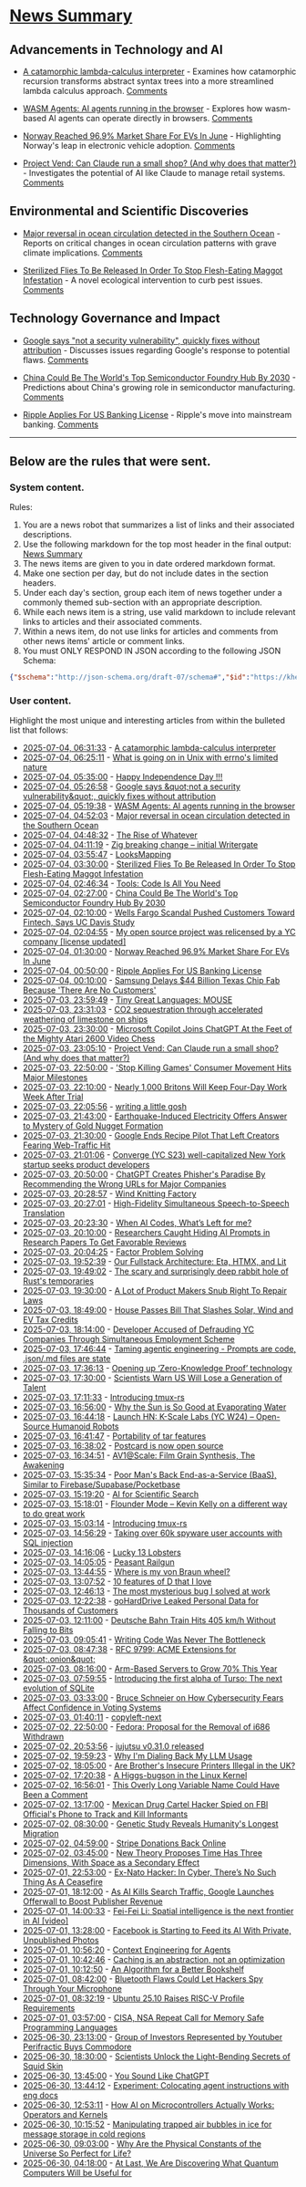 # [News Summary](https://kherrick.github.io/news-summary/)

## Advancements in Technology and AI

* [A catamorphic lambda-calculus interpreter](https://www.michaelpj.com/blog/2018/04/08/catamorphic-lc-interpreter.html) - Examines how catamorphic recursion transforms abstract syntax trees into a more streamlined lambda calculus approach. [Comments](https://lobste.rs/s/gzzo0m/catamorphic_lambda_calculus)

* [WASM Agents: AI agents running in the browser](https://blog.mozilla.ai/wasm-agents-ai-agents-running-in-your-browser/) - Explores how wasm-based AI agents can operate directly in browsers. [Comments](https://news.ycombinator.com/item?id=44461341)

* [Norway Reached 96.9% Market Share For EVs In June](https://tech.slashdot.org/story/25/07/03/2341234/norway-reached-969-market-share-for-evs-in-june?utm_source=rss1.0mainlinkanon&utm_medium=feed) - Highlighting Norway's leap in electronic vehicle adoption. [Comments](https://tech.slashdot.org/story/25/07/03/2341234/norway-reached-969-market-share-for-evs-in-june?utm_source=rss1.0mainlinkanon&utm_medium=feed)

* [Project Vend: Can Claude run a small shop? (And why does that matter?)](https://www.anthropic.com/research/project-vend-1) - Investigates the potential of AI like Claude to manage retail systems. [Comments](https://lobste.rs/s/m8wmha/project_vend_can_claude_run_small_shop_why)

## Environmental and Scientific Discoveries

* [Major reversal in ocean circulation detected in the Southern Ocean](https://www.icm.csic.es/en/news/major-reversal-ocean-circulation-detected-southern-ocean-key-climate-implications) - Reports on critical changes in ocean circulation patterns with grave climate implications. [Comments](https://news.ycombinator.com/item?id=44461222)

* [Sterilized Flies To Be Released In Order To Stop Flesh-Eating Maggot Infestation](https://science.slashdot.org/story/25/07/03/2356217/sterilized-flies-to-be-released-in-order-to-stop-flesh-eating-maggot-infestation?utm_source=rss1.0mainlinkanon&utm_medium=feed) - A novel ecological intervention to curb pest issues. [Comments](https://science.slashdot.org/story/25/07/03/2356217/sterilized-flies-to-be-released-in-order-to-stop-flesh-eating-maggot-infestation?utm_source=rss1.0mainlinkanon&utm_medium=feed)

## Technology Governance and Impact

* [Google says \"not a security vulnerability\", quickly fixes without attribution](https://groups.google.com/g/certificate-transparency/c/u8SsXgSFbz4/m/CThyzj-QBAAJ) - Discusses issues regarding Google's response to potential flaws. [Comments](https://news.ycombinator.com/item?id=44461368)

* [China Could Be The World's Top Semiconductor Foundry Hub By 2030](https://soylentnews.org/article.pl?sid=25/07/02/1640204&from=rss) - Predictions about China's growing role in semiconductor manufacturing. [Comments](https://soylentnews.org/article.pl?sid=25/07/02/1640204&from=rss)

* [Ripple Applies For US Banking License](https://news.slashdot.org/story/25/07/03/2335200/ripple-applies-for-us-banking-license?utm_source=rss1.0mainlinkanon&utm_medium=feed) - Ripple's move into mainstream banking. [Comments](https://news.slashdot.org/story/25/07/03/2335200/ripple-applies-for-us-banking-license?utm_source=rss1.0mainlinkanon&utm_medium=feed)

---

## Below are the rules that were sent.

### System content.

Rules:

1. You are a news robot that summarizes a list of links and their associated descriptions.
2. Use the following markdown for the top most header in the final output: [News Summary](https://kherrick.github.io/news-summary/)
3. The news items are given to you in date ordered markdown format.
4. Make one section per day, but do not include dates in the section headers.
5. Under each day's section, group each item of news together under a commonly themed sub-section with an appropriate description.
6. While each news item is a string, use valid markdown to include relevant links to articles and their associated comments.
7. Within a news item, do not use links for articles and comments from other news items' article or comment links.
8. You must ONLY RESPOND IN JSON according to the following JSON Schema:

```json
{"$schema":"http://json-schema.org/draft-07/schema#","$id":"https://kherrick.github.io/news-summary/news-summary-schema.json","type":"object","properties":{"heading":{"type":"string"},"sections":{"type":"array","items":{"type":"object","properties":{"title":{"type":"string"},"newsItems":{"type":"array","items":{"type":"string"},"minItems":1}},"required":["title","newsItems"]},"minItems":1}},"required":["heading","sections"]}
```

### User content.

Highlight the most unique and interesting articles from within the bulleted list that follows:

* [2025-07-04, 06:31:33](https://lobste.rs/s/gzzo0m/catamorphic_lambda_calculus) - [A catamorphic lambda-calculus interpreter](https://www.michaelpj.com/blog/2018/04/08/catamorphic-lc-interpreter.html)
* [2025-07-04, 06:25:11](https://news.ycombinator.com/item?id=44461666) - [What is going on in Unix with errno&apos;s limited nature](https://utcc.utoronto.ca/~cks/space/blog/unix/ErrnoWhySoLimited)
* [2025-07-04, 05:35:00](https://soylentnews.org/meta/article.pl?sid=25/07/04/0527252&amp;from=rss) - [Happy Independence Day !!!](https://soylentnews.org/meta/article.pl?sid=25/07/04/0527252&amp;from=rss)
* [2025-07-04, 05:26:58](https://news.ycombinator.com/item?id=44461368) - [Google says \&quot;not a security vulnerability\&quot;, quickly fixes without attribution](https://groups.google.com/g/certificate-transparency/c/u8SsXgSFbz4/m/CThyzj-QBAAJ)
* [2025-07-04, 05:19:38](https://news.ycombinator.com/item?id=44461341) - [WASM Agents: AI agents running in the browser](https://blog.mozilla.ai/wasm-agents-ai-agents-running-in-your-browser/)
* [2025-07-04, 04:52:03](https://news.ycombinator.com/item?id=44461222) - [Major reversal in ocean circulation detected in the Southern Ocean](https://www.icm.csic.es/en/news/major-reversal-ocean-circulation-detected-southern-ocean-key-climate-implications)
* [2025-07-04, 04:48:32](https://news.ycombinator.com/item?id=44461208) - [The Rise of Whatever](https://eev.ee/blog/2025/07/03/the-rise-of-whatever/)
* [2025-07-04, 04:11:19](https://news.ycombinator.com/item?id=44461067) - [Zig breaking change – initial Writergate](https://github.com/ziglang/zig/pull/24329)
* [2025-07-04, 03:55:47](https://news.ycombinator.com/item?id=44461015) - [LooksMapping](https://looksmapping.com/)
* [2025-07-04, 03:30:00](https://science.slashdot.org/story/25/07/03/2356217/sterilized-flies-to-be-released-in-order-to-stop-flesh-eating-maggot-infestation?utm_source=rss1.0mainlinkanon&amp;utm_medium=feed) - [Sterilized Flies To Be Released In Order To Stop Flesh-Eating Maggot Infestation](https://science.slashdot.org/story/25/07/03/2356217/sterilized-flies-to-be-released-in-order-to-stop-flesh-eating-maggot-infestation?utm_source=rss1.0mainlinkanon&amp;utm_medium=feed)
* [2025-07-04, 02:46:34](https://lobste.rs/s/cdrqny/tools_code_is_all_you_need) - [Tools: Code Is All You Need](https://lucumr.pocoo.org/2025/7/3/tools/)
* [2025-07-04, 02:27:00](https://soylentnews.org/article.pl?sid=25/07/02/1640204&amp;from=rss) - [China Could Be The World&apos;s Top Semiconductor Foundry Hub By 2030](https://soylentnews.org/article.pl?sid=25/07/02/1640204&amp;from=rss)
* [2025-07-04, 02:10:00](https://news.slashdot.org/story/25/07/03/2349257/wells-fargo-scandal-pushed-customers-toward-fintech-says-uc-davis-study?utm_source=rss1.0mainlinkanon&amp;utm_medium=feed) - [Wells Fargo Scandal Pushed Customers Toward Fintech, Says UC Davis Study](https://news.slashdot.org/story/25/07/03/2349257/wells-fargo-scandal-pushed-customers-toward-fintech-says-uc-davis-study?utm_source=rss1.0mainlinkanon&amp;utm_medium=feed)
* [2025-07-04, 02:04:55](https://news.ycombinator.com/item?id=44460552) - [My open source project was relicensed by a YC company [license updated]](https://twitter.com/soham_btw/status/1940952786491027886)
* [2025-07-04, 01:30:00](https://tech.slashdot.org/story/25/07/03/2341234/norway-reached-969-market-share-for-evs-in-june?utm_source=rss1.0mainlinkanon&amp;utm_medium=feed) - [Norway Reached 96.9% Market Share For EVs In June](https://tech.slashdot.org/story/25/07/03/2341234/norway-reached-969-market-share-for-evs-in-june?utm_source=rss1.0mainlinkanon&amp;utm_medium=feed)
* [2025-07-04, 00:50:00](https://news.slashdot.org/story/25/07/03/2335200/ripple-applies-for-us-banking-license?utm_source=rss1.0mainlinkanon&amp;utm_medium=feed) - [Ripple Applies For US Banking License](https://news.slashdot.org/story/25/07/03/2335200/ripple-applies-for-us-banking-license?utm_source=rss1.0mainlinkanon&amp;utm_medium=feed)
* [2025-07-04, 00:10:00](https://hardware.slashdot.org/story/25/07/03/2034239/samsung-delays-44-billion-texas-chip-fab-because-there-are-no-customers?utm_source=rss1.0mainlinkanon&amp;utm_medium=feed) - [Samsung Delays $44 Billion Texas Chip Fab Because &apos;There Are No Customers&apos;](https://hardware.slashdot.org/story/25/07/03/2034239/samsung-delays-44-billion-texas-chip-fab-because-there-are-no-customers?utm_source=rss1.0mainlinkanon&amp;utm_medium=feed)
* [2025-07-03, 23:59:49](https://lobste.rs/s/apuviy/tiny_great_languages_mouse) - [Tiny Great Languages: MOUSE](https://zserge.com/posts/langs-mouse/)
* [2025-07-03, 23:31:03](https://news.ycombinator.com/item?id=44459980) - [CO2 sequestration through accelerated weathering of limestone on ships](https://www.science.org/doi/10.1126/sciadv.adr7250)
* [2025-07-03, 23:30:00](https://slashdot.org/story/25/07/03/2028252/microsoft-copilot-joins-chatgpt-at-the-feet-of-the-mighty-atari-2600-video-chess?utm_source=rss1.0mainlinkanon&amp;utm_medium=feed) - [Microsoft Copilot Joins ChatGPT At the Feet of the Mighty Atari 2600 Video Chess](https://slashdot.org/story/25/07/03/2028252/microsoft-copilot-joins-chatgpt-at-the-feet-of-the-mighty-atari-2600-video-chess?utm_source=rss1.0mainlinkanon&amp;utm_medium=feed)
* [2025-07-03, 23:05:10](https://lobste.rs/s/m8wmha/project_vend_can_claude_run_small_shop_why) - [Project Vend: Can Claude run a small shop? (And why does that matter?)](https://www.anthropic.com/research/project-vend-1)
* [2025-07-03, 22:50:00](https://games.slashdot.org/story/25/07/03/2022217/stop-killing-games-consumer-movement-hits-major-milestones?utm_source=rss1.0mainlinkanon&amp;utm_medium=feed) - [&apos;Stop Killing Games&apos; Consumer Movement Hits Major Milestones](https://games.slashdot.org/story/25/07/03/2022217/stop-killing-games-consumer-movement-hits-major-milestones?utm_source=rss1.0mainlinkanon&amp;utm_medium=feed)
* [2025-07-03, 22:10:00](https://news.slashdot.org/story/25/07/03/2018215/nearly-1000-britons-will-keep-four-day-work-week-after-trial?utm_source=rss1.0mainlinkanon&amp;utm_medium=feed) - [Nearly 1,000 Britons Will Keep Four-Day Work Week After Trial](https://news.slashdot.org/story/25/07/03/2018215/nearly-1000-britons-will-keep-four-day-work-week-after-trial?utm_source=rss1.0mainlinkanon&amp;utm_medium=feed)
* [2025-07-03, 22:05:56](https://lobste.rs/s/seqz3x/writing_little_gosh) - [writing a little gosh](https://flak.tedunangst.com/post/writing-a-gosh)
* [2025-07-03, 21:43:00](https://soylentnews.org/article.pl?sid=25/07/02/1636207&amp;from=rss) - [Earthquake-Induced Electricity Offers Answer to Mystery of Gold Nugget Formation](https://soylentnews.org/article.pl?sid=25/07/02/1636207&amp;from=rss)
* [2025-07-03, 21:30:00](https://tech.slashdot.org/story/25/07/03/1918222/google-ends-recipe-pilot-that-left-creators-fearing-web-traffic-hit?utm_source=rss1.0mainlinkanon&amp;utm_medium=feed) - [Google Ends Recipe Pilot That Left Creators Fearing Web-Traffic Hit](https://tech.slashdot.org/story/25/07/03/1918222/google-ends-recipe-pilot-that-left-creators-fearing-web-traffic-hit?utm_source=rss1.0mainlinkanon&amp;utm_medium=feed)
* [2025-07-03, 21:01:06](https://news.ycombinator.com/item?id=44459146) - [Converge (YC S23) well-capitalized New York startup seeks product developers](https://www.runconverge.com/careers)
* [2025-07-03, 20:50:00](https://it.slashdot.org/story/25/07/03/1912216/chatgpt-creates-phishers-paradise-by-recommending-the-wrong-urls-for-major-companies?utm_source=rss1.0mainlinkanon&amp;utm_medium=feed) - [ChatGPT Creates Phisher&apos;s Paradise By Recommending the Wrong URLs for Major Companies](https://it.slashdot.org/story/25/07/03/1912216/chatgpt-creates-phishers-paradise-by-recommending-the-wrong-urls-for-major-companies?utm_source=rss1.0mainlinkanon&amp;utm_medium=feed)
* [2025-07-03, 20:28:57](https://news.ycombinator.com/item?id=44458890) - [Wind Knitting Factory](https://www.merelkarhof.nl/work/wind-knitting-factory)
* [2025-07-03, 20:27:01](https://news.ycombinator.com/item?id=44458877) - [High-Fidelity Simultaneous Speech-to-Speech Translation](https://arxiv.org/abs/2502.03382)
* [2025-07-03, 20:23:30](https://lobste.rs/s/yx4f4i/when_ai_codes_what_s_left_for_me) - [When AI Codes, What’s Left for me?](https://corecursive.com/coding-agents/)
* [2025-07-03, 20:10:00](https://science.slashdot.org/story/25/07/03/1859237/researchers-caught-hiding-ai-prompts-in-research-papers-to-get-favorable-reviews?utm_source=rss1.0mainlinkanon&amp;utm_medium=feed) - [Researchers Caught Hiding AI Prompts in Research Papers To Get Favorable Reviews](https://science.slashdot.org/story/25/07/03/1859237/researchers-caught-hiding-ai-prompts-in-research-papers-to-get-favorable-reviews?utm_source=rss1.0mainlinkanon&amp;utm_medium=feed)
* [2025-07-03, 20:04:25](https://lobste.rs/s/jh7knb/factor_problem_solving) - [Factor Problem Solving](https://github.com/Bubbler-4/factor-problem-solving)
* [2025-07-03, 19:52:39](https://lobste.rs/s/8s8chj/our_fullstack_architecture_eta_htmx_lit) - [Our Fullstack Architecture: Eta, HTMX, and Lit](https://www.lorenstew.art/blog/eta-htmx-lit-stack)
* [2025-07-03, 19:49:02](https://lobste.rs/s/52gism/scary_surprisingly_deep_rabbit_hole_rust) - [The scary and surprisingly deep rabbit hole of Rust&apos;s temporaries](https://taping-memory.dev/temporaries-rabbit-hole/)
* [2025-07-03, 19:30:00](https://it.slashdot.org/story/25/07/03/1833218/a-lot-of-product-makers-snub-right-to-repair-laws?utm_source=rss1.0mainlinkanon&amp;utm_medium=feed) - [A Lot of Product Makers Snub Right To Repair Laws](https://it.slashdot.org/story/25/07/03/1833218/a-lot-of-product-makers-snub-right-to-repair-laws?utm_source=rss1.0mainlinkanon&amp;utm_medium=feed)
* [2025-07-03, 18:49:00](https://news.slashdot.org/story/25/07/03/1849252/house-passes-bill-that-slashes-solar-wind-and-ev-tax-credits?utm_source=rss1.0mainlinkanon&amp;utm_medium=feed) - [House Passes Bill That Slashes Solar, Wind and EV Tax Credits](https://news.slashdot.org/story/25/07/03/1849252/house-passes-bill-that-slashes-solar-wind-and-ev-tax-credits?utm_source=rss1.0mainlinkanon&amp;utm_medium=feed)
* [2025-07-03, 18:14:00](https://it.slashdot.org/story/25/07/03/1814215/developer-accused-of-defrauding-yc-companies-through-simultaneous-employment-scheme?utm_source=rss1.0mainlinkanon&amp;utm_medium=feed) - [Developer Accused of Defrauding YC Companies Through Simultaneous Employment Scheme](https://it.slashdot.org/story/25/07/03/1814215/developer-accused-of-defrauding-yc-companies-through-simultaneous-employment-scheme?utm_source=rss1.0mainlinkanon&amp;utm_medium=feed)
* [2025-07-03, 17:46:44](https://lobste.rs/s/xdfydi/taming_agentic_engineering_prompts_are) - [Taming agentic engineering - Prompts are code, .json/.md files are state](https://mariozechner.at/posts/2025-06-02-prompts-are-code/)
* [2025-07-03, 17:36:13](https://news.ycombinator.com/item?id=44457390) - [Opening up ‘Zero-Knowledge Proof’ technology](https://blog.google/technology/safety-security/opening-up-zero-knowledge-proof-technology-to-promote-privacy-in-age-assurance/)
* [2025-07-03, 17:30:00](https://science.slashdot.org/story/25/07/03/171214/scientists-warn-us-will-lose-a-generation-of-talent?utm_source=rss1.0mainlinkanon&amp;utm_medium=feed) - [Scientists Warn US Will Lose a Generation of Talent](https://science.slashdot.org/story/25/07/03/171214/scientists-warn-us-will-lose-a-generation-of-talent?utm_source=rss1.0mainlinkanon&amp;utm_medium=feed)
* [2025-07-03, 17:11:33](https://lobste.rs/s/yncgug/introducing_tmux_rs) - [Introducing tmux-rs](https://richardscollin.github.io/tmux-rs/)
* [2025-07-03, 16:56:00](https://soylentnews.org/article.pl?sid=25/07/02/1214228&amp;from=rss) - [Why the Sun is So Good at Evaporating Water](https://soylentnews.org/article.pl?sid=25/07/02/1214228&amp;from=rss)
* [2025-07-03, 16:44:18](https://news.ycombinator.com/item?id=44456904) - [Launch HN: K-Scale Labs (YC W24) – Open-Source Humanoid Robots](https://news.ycombinator.com/item?id=44456904)
* [2025-07-03, 16:41:47](https://lobste.rs/s/fbwzai/portability_tar_features) - [Portability of tar features](https://mgorny.pl/articles/portability-of-tar-features.html)
* [2025-07-03, 16:38:02](https://news.ycombinator.com/item?id=44456827) - [Postcard is now open source](https://www.contraption.co/postcard-open-source/)
* [2025-07-03, 16:34:51](https://news.ycombinator.com/item?id=44456779) - [AV1@Scale: Film Grain Synthesis, The Awakening](https://netflixtechblog.com/av1-scale-film-grain-synthesis-the-awakening-ee09cfdff40b)
* [2025-07-03, 15:35:34](https://news.ycombinator.com/item?id=44456135) - [Poor Man&apos;s Back End-as-a-Service (BaaS), Similar to Firebase/Supabase/Pocketbase](https://github.com/zserge/pennybase)
* [2025-07-03, 15:19:20](https://news.ycombinator.com/item?id=44455950) - [AI for Scientific Search](https://arxiv.org/abs/2507.01903)
* [2025-07-03, 15:18:01](https://news.ycombinator.com/item?id=44455933) - [Flounder Mode – Kevin Kelly on a different way to do great work](https://joincolossus.com/article/flounder-mode/)
* [2025-07-03, 15:03:14](https://news.ycombinator.com/item?id=44455787) - [Introducing tmux-rs](https://richardscollin.github.io/tmux-rs/)
* [2025-07-03, 14:56:29](https://lobste.rs/s/vz1z3u/taking_over_60k_spyware_user_accounts) - [Taking over 60k spyware user accounts with SQL injection](https://ericdaigle.ca/posts/taking-over-60k-spyware-user-accounts/)
* [2025-07-03, 14:16:06](https://lobste.rs/s/8we4dn/lucky_13_lobsters) - [Lucky 13 Lobsters](https://lobste.rs/s/8we4dn/lucky_13_lobsters)
* [2025-07-03, 14:05:05](https://news.ycombinator.com/item?id=44455222) - [Peasant Railgun](https://knightsdigest.com/what-exactly-is-the-peasant-railgun-in-dd-5e/)
* [2025-07-03, 13:44:55](https://news.ycombinator.com/item?id=44455022) - [Where is my von Braun wheel?](https://angadh.com/wherevonbraunwheel)
* [2025-07-03, 13:07:52](https://lobste.rs/s/msjy28/10_features_d_i_love) - [10 features of D that I love](https://bradley.chatha.dev/blog/dlang-propaganda/features-of-d-that-i-love/)
* [2025-07-03, 12:46:13](https://lobste.rs/s/irjbzn/most_mysterious_bug_i_solved_at_work) - [The most mysterious bug I solved at work](https://cadence.moe/blog/2025-07-02-the-most-mysterious-bug-i-solved-at-work)
* [2025-07-03, 12:22:38](https://lobste.rs/s/zslatp/goharddrive_leaked_personal_data_for) - [goHardDrive Leaked Personal Data for Thousands of Customers](https://mtlynch.io/goharddrive-leak/)
* [2025-07-03, 12:11:00](https://soylentnews.org/article.pl?sid=25/07/02/1153235&amp;from=rss) - [Deutsche Bahn Train Hits 405 km/h Without Falling to Bits](https://soylentnews.org/article.pl?sid=25/07/02/1153235&amp;from=rss)
* [2025-07-03, 09:05:41](https://lobste.rs/s/wiu8md/writing_code_was_never_bottleneck) - [Writing Code Was Never The Bottleneck](https://ordep.dev/posts/writing-code-was-never-the-bottleneck)
* [2025-07-03, 08:47:38](https://lobste.rs/s/rpb1g7/rfc_9799_acme_extensions_for_onion) - [RFC 9799: ACME Extensions for \&quot;.onion\&quot;](https://datatracker.ietf.org/doc/rfc9799/)
* [2025-07-03, 08:16:00](https://soylentnews.org/article.pl?sid=25/07/02/1148257&amp;from=rss) - [Arm-Based Servers to Grow 70% This Year](https://soylentnews.org/article.pl?sid=25/07/02/1148257&amp;from=rss)
* [2025-07-03, 07:59:55](https://lobste.rs/s/rxdnnq/introducing_first_alpha_turso_next) - [Introducing the first alpha of Turso: The next evolution of SQLite](https://turso.tech/blog/turso-the-next-evolution-of-sqlite?ref=console.dev)
* [2025-07-03, 03:33:00](https://soylentnews.org/article.pl?sid=25/07/02/1144216&amp;from=rss) - [Bruce Schneier on How Cybersecurity Fears Affect Confidence in Voting Systems](https://soylentnews.org/article.pl?sid=25/07/02/1144216&amp;from=rss)
* [2025-07-03, 01:40:11](https://lobste.rs/s/pdl32t/copyleft_next) - [copyleft-next](https://next.copyleft.org/)
* [2025-07-02, 22:50:00](https://soylentnews.org/article.pl?sid=25/07/02/1141208&amp;from=rss) - [Fedora: Proposal for the Removal of i686 Withdrawn](https://soylentnews.org/article.pl?sid=25/07/02/1141208&amp;from=rss)
* [2025-07-02, 20:53:56](https://lobste.rs/s/yo1kk1/jujutsu_v0_31_0_released) - [jujutsu v0.31.0 released](https://github.com/jj-vcs/jj/releases/tag/v0.31.0)
* [2025-07-02, 19:59:23](https://lobste.rs/s/twznlx/why_i_m_dialing_back_my_llm_usage) - [Why I&apos;m Dialing Back My LLM Usage](https://zed.dev/blog/dialing-back-my-llm-usage-with-alberto-fortin)
* [2025-07-02, 18:05:00](https://soylentnews.org/article.pl?sid=25/07/02/0734207&amp;from=rss) - [Are Brother&apos;s Insecure Printers Illegal in the UK?](https://soylentnews.org/article.pl?sid=25/07/02/0734207&amp;from=rss)
* [2025-07-02, 17:20:38](https://lobste.rs/s/tht66b/higgs_bugson_linux_kernel) - [A Higgs-bugson in the Linux Kernel](https://blog.janestreet.com/a-higgs-bugson-in-the-linux-kernel/)
* [2025-07-02, 16:56:01](https://lobste.rs/s/tnvcca/this_overly_long_variable_name_could_have) - [This Overly Long Variable Name Could Have Been a Comment](https://jonathan-frere.com/posts/names-vs-comments/)
* [2025-07-02, 13:17:00](https://soylentnews.org/article.pl?sid=25/07/02/0110229&amp;from=rss) - [Mexican Drug Cartel Hacker Spied on FBI Official&apos;s Phone to Track and Kill Informants](https://soylentnews.org/article.pl?sid=25/07/02/0110229&amp;from=rss)
* [2025-07-02, 08:30:00](https://soylentnews.org/article.pl?sid=25/07/01/0415211&amp;from=rss) - [Genetic Study Reveals Humanity&apos;s Longest Migration](https://soylentnews.org/article.pl?sid=25/07/01/0415211&amp;from=rss)
* [2025-07-02, 04:59:00](https://soylentnews.org/meta/article.pl?sid=25/07/02/0418216&amp;from=rss) - [Stripe Donations Back Online](https://soylentnews.org/meta/article.pl?sid=25/07/02/0418216&amp;from=rss)
* [2025-07-02, 03:45:00](https://soylentnews.org/article.pl?sid=25/07/01/028205&amp;from=rss) - [New Theory Proposes Time Has Three Dimensions, With Space as a Secondary Effect](https://soylentnews.org/article.pl?sid=25/07/01/028205&amp;from=rss)
* [2025-07-01, 22:53:00](https://soylentnews.org/article.pl?sid=25/06/30/1817206&amp;from=rss) - [Ex-Nato Hacker: In Cyber, There’s No Such Thing As A Ceasefire](https://soylentnews.org/article.pl?sid=25/06/30/1817206&amp;from=rss)
* [2025-07-01, 18:12:00](https://soylentnews.org/article.pl?sid=25/06/30/1738246&amp;from=rss) - [As AI Kills Search Traffic, Google Launches Offerwall to Boost Publisher Revenue](https://soylentnews.org/article.pl?sid=25/06/30/1738246&amp;from=rss)
* [2025-07-01, 14:00:33](https://news.ycombinator.com/item?id=44433996) - [Fei-Fei Li: Spatial intelligence is the next frontier in AI [video]](https://www.youtube.com/watch?v=_PioN-CpOP0)
* [2025-07-01, 13:28:00](https://soylentnews.org/article.pl?sid=25/06/30/1737227&amp;from=rss) - [Facebook is Starting to Feed its AI With Private, Unpublished Photos](https://soylentnews.org/article.pl?sid=25/06/30/1737227&amp;from=rss)
* [2025-07-01, 10:56:20](https://news.ycombinator.com/item?id=44432596) - [Context Engineering for Agents](https://rlancemartin.github.io/2025/06/23/context_engineering/)
* [2025-07-01, 10:42:46](https://news.ycombinator.com/item?id=44432506) - [Caching is an abstraction, not an optimization](https://buttondown.com/jaffray/archive/caching-is-an-abstraction-not-an-optimization/)
* [2025-07-01, 10:12:50](https://news.ycombinator.com/item?id=44432351) - [An Algorithm for a Better Bookshelf](https://cacm.acm.org/news/an-algorithm-for-a-better-bookshelf/)
* [2025-07-01, 08:42:00](https://soylentnews.org/article.pl?sid=25/06/30/1153228&amp;from=rss) - [Bluetooth Flaws Could Let Hackers Spy Through Your Microphone](https://soylentnews.org/article.pl?sid=25/06/30/1153228&amp;from=rss)
* [2025-07-01, 08:32:19](https://news.ycombinator.com/item?id=44431828) - [Ubuntu 25.10 Raises RISC-V Profile Requirements](https://www.omgubuntu.co.uk/2025/06/ubuntu-riscv-rva23-support)
* [2025-07-01, 03:57:00](https://soylentnews.org/article.pl?sid=25/06/30/1149231&amp;from=rss) - [CISA, NSA Repeat Call for Memory Safe Programming Languages](https://soylentnews.org/article.pl?sid=25/06/30/1149231&amp;from=rss)
* [2025-06-30, 23:13:00](https://soylentnews.org/article.pl?sid=25/06/30/0625204&amp;from=rss) - [Group of Investors Represented by Youtuber Perifractic Buys Commodore](https://soylentnews.org/article.pl?sid=25/06/30/0625204&amp;from=rss)
* [2025-06-30, 18:30:00](https://soylentnews.org/article.pl?sid=25/06/30/0230251&amp;from=rss) - [Scientists Unlock the Light-Bending Secrets of Squid Skin](https://soylentnews.org/article.pl?sid=25/06/30/0230251&amp;from=rss)
* [2025-06-30, 13:45:00](https://soylentnews.org/article.pl?sid=25/06/30/020252&amp;from=rss) - [You Sound Like ChatGPT](https://soylentnews.org/article.pl?sid=25/06/30/020252&amp;from=rss)
* [2025-06-30, 13:44:12](https://news.ycombinator.com/item?id=44423194) - [Experiment: Colocating agent instructions with eng docs](https://technicalwriting.dev/ai/agents/colocate.html)
* [2025-06-30, 12:53:11](https://news.ycombinator.com/item?id=44422662) - [How AI on Microcontrollers Actually Works: Operators and Kernels](https://danielmangum.com/posts/ai-microcontrollers-operators-kernels/)
* [2025-06-30, 10:15:52](https://news.ycombinator.com/item?id=44421490) - [Manipulating trapped air bubbles in ice for message storage in cold regions](https://www.cell.com/cell-reports-physical-science/fulltext/S2666-3864(25)00221-8)
* [2025-06-30, 09:03:00](https://soylentnews.org/article.pl?sid=25/06/29/1626204&amp;from=rss) - [Why Are the Physical Constants of the Universe So Perfect for Life?](https://soylentnews.org/article.pl?sid=25/06/29/1626204&amp;from=rss)
* [2025-06-30, 04:18:00](https://soylentnews.org/article.pl?sid=25/06/29/1610258&amp;from=rss) - [At Last, We Are Discovering What Quantum Computers Will be Useful for](https://soylentnews.org/article.pl?sid=25/06/29/1610258&amp;from=rss)
